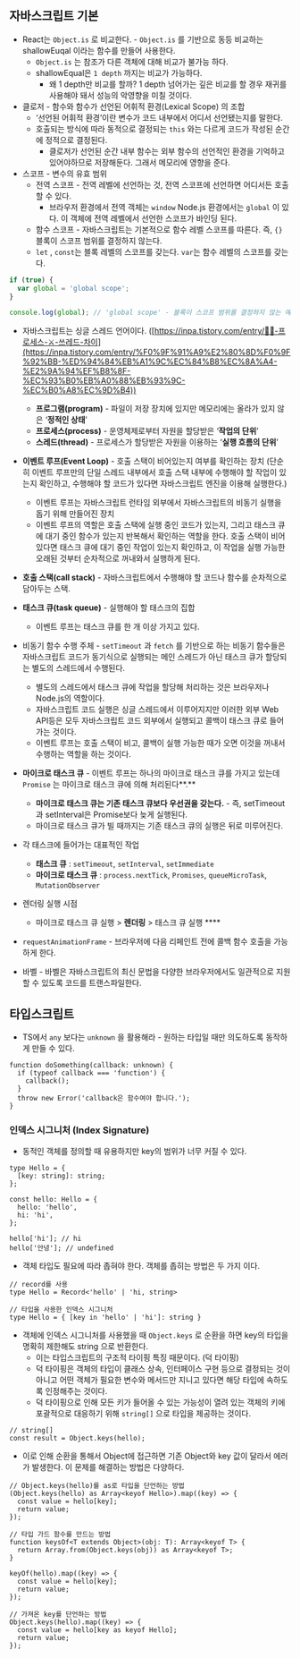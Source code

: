 ## 자바스크립트 기본

- React는 `Object.is` 로 비교한다. - `Object.is` 를 기반으로 동등 비교하는 shallowEuqal 이라는 함수를 만들어 사용한다.
  - `Object.is` 는 참조가 다른 객체에 대해 비교가 불가능 하다.
  - shallowEqual은 `1 depth` 까지는 비교가 가능하다.
    - 왜 1 depth만 비교를 할까? 1 depth 넘어가는 깊은 비교를 할 경우 재귀를 사용해야 돼서 성능의 악영향을 미칠 것이다.
- 클로저 - 함수와 함수가 선언된 어휘적 환경(Lexical Scope) 의 조합
  - ‘선언된 어휘적 환경’이란 변수가 코드 내부에서 어디서 선언됐는지를 말한다.
  - 호출되는 방식에 따라 동적으로 결정되는 `this` 와는 다르게 코드가 작성된 순간에 정적으로 결정된다.
    - 클로저가 선언된 순간 내부 함수는 외부 함수의 선언적인 환경을 기억하고 있어야하므로 저장해둔다. 그래서 메모리에 영향을 준다.
- 스코프 - 변수의 유효 범위
  - 전역 스코프 - 전역 레벨에 선언하는 것, 전역 스코프에 선언하면 어디서든 호출할 수 있다.
    - 브라우저 환경에서 전역 객체는 `window` Node.js 환경에서는 `global` 이 있다. 이 객체에 전역 레벨에서 선언한 스코프가 바인딩 된다.
  - 함수 스코프 - 자바스크립트는 기본적으로 함수 레벨 스코프를 따른다. 즉, `{}` 블록이 스코프 범위를 결정하지 않는다.
  - `let` , `const`는 블록 레벨의 스코프를 갖는다. `var`는 함수 레벨의 스코프를 갖는다.

```jsx
if (true) {
  var global = 'global scope';
}

console.log(global); // 'global scope' - 블록이 스코프 범위를 결정하지 않는 예시
```

- 자바스크립트는 싱글 스레드 언어이다. ([https://inpa.tistory.com/entry/👩‍💻-프로세스-⚔️-쓰레드-차이](https://inpa.tistory.com/entry/%F0%9F%91%A9%E2%80%8D%F0%9F%92%BB-%ED%94%84%EB%A1%9C%EC%84%B8%EC%8A%A4-%E2%9A%94%EF%B8%8F-%EC%93%B0%EB%A0%88%EB%93%9C-%EC%B0%A8%EC%9D%B4))

  - **프로그램(program)** - 파일이 저장 장치에 있지만 메모리에는 올라가 있지 않은 ‘**정적인 상태**’
  - **프로세스(process)** - 운영체제로부터 자원을 할당받은 ‘**작업의 단위**’
  - **스레드(thread)** - 프로세스가 할당받은 자원을 이용하는 ‘**실행 흐름의 단위**’

- **이벤트 루프(Event Loop)** - 호출 스택이 비어있는지 여부를 확인하는 장치 (단순히 이벤트 루프만의 단일 스레드 내부에서 호출 스택 내부에 수행해야 할 작업이 있는지 확인하고, 수행해야 할 코드가 있다면 자바스크립트 엔진을 이용해 실행한다.)
  - 이벤트 루프는 자바스크립트 런타임 외부에서 자바스크립트의 비동기 실행을 돕기 위해 만들어진 장치
  - 이벤트 루프의 역할은 호출 스택에 실행 중인 코드가 있는지, 그리고 태스크 큐에 대기 중인 함수가 있는지 반복해서 확인하는 역할을 한다. 호출 스택이 비어있다면 태스크 큐에 대기 중인 작업이 있는지 확인하고, 이 작업을 실행 가능한 오래된 것부터 순차적으로 꺼내와서 실행하게 된다.
- **호출 스택(call stack)** - 자바스크립트에서 수행해야 할 코드나 함수를 순차적으로 담아두는 스택.
- **태스크 큐(task queue)** - 실행해야 할 태스크의 집합

  - 이벤트 루프는 태스크 큐를 한 개 이상 가지고 있다.

- 비동기 함수 수행 주체 - `setTimeout` 과 `fetch` 를 기반으로 하는 비동기 함수들은 자바스크립트 코드가 동기식으로 실행되는 메인 스레드가 아닌 태스크 큐가 할당되는 별도의 스레드에서 수행된다.

  - 별도의 스레드에서 태스크 큐에 작업을 할당해 처리하는 것은 브라우저나 Node.js의 역할이다.
  - 자바스크립트 코드 실행은 싱글 스레드에서 이루어지지만 이러한 외부 Web API등은 모두 자바스크립트 코드 외부에서 실행되고 콜백이 태스크 큐로 들어가는 것이다.
  - 이벤트 루프는 호출 스택이 비고, 콜백이 실행 가능한 때가 오면 이것을 꺼내서 수행하는 역할을 하는 것이다.

- **마이크로 태스크 큐** - 이벤트 루프는 하나의 마이크로 태스크 큐를 가지고 있는데 `Promise` 는 마이크로 태스크 큐에 의해 처리된다**.**

  - **마이크로 태스크 큐는 기존 태스크 큐보다 우선권을 갖는다.** - 즉, setTimeout 과 setInterval은 Promise보다 늦게 실행된다.
  - 마이크로 태스크 큐가 빌 때까지는 기존 태스크 큐의 실행은 뒤로 미루어진다.

- 각 태스크에 들어가는 대표적인 작업

  - **태스크 큐** : `setTimeout`, `setInterval`, `setImmediate`
  - **마이크로 태스크 큐** : `process.nextTick`, `Promises`, `queueMicroTask`, `MutationObserver`

- 렌더링 실행 시점
  - 마이크로 태스크 큐 실행 > **렌더링** > 태스크 큐 실행 \*\*\*\*
- `requestAnimationFrame` - 브라우저에 다음 리페인트 전에 콜백 함수 호출을 가능하게 한다.

- 바벨 - 바벨은 자바스크립트의 최신 문법을 다양한 브라우저에서도 일관적으로 지원할 수 있도록 코드를 트랜스파일한다.

## 타입스크립트

- TS에서 `any` 보다는 `unknown` 을 활용해라 - 원하는 타입일 때만 의도하도록 동작하게 만들 수 있다.

```tsx
function doSomething(callback: unknown) {
  if (typeof callback === 'function') {
    callback();
  }
  throw new Error('callback은 함수여야 합니다.');
}
```

### 인덱스 시그니처 (Index Signature)

- 동적인 객체를 정의할 때 유용하지만 key의 범위가 너무 커질 수 있다.

```tsx
type Hello = {
  [key: string]: string;
};

const hello: Hello = {
  hello: 'hello',
  hi: 'hi',
};

hello['hi']; // hi
hello['안녕']; // undefined
```

- 객체 타입도 필요에 따라 좁혀야 한다. 객체를 좁히는 방법은 두 가지 이다.

```tsx
// record를 사용
type Hello = Record<'hello' | 'hi, string>

// 타입을 사용한 인덱스 시그니처
type Hello = { [key in 'hello' | 'hi']: string }
```

- 객체에 인덱스 시그니처를 사용했을 때 `Object.keys` 로 순환을 하면 key의 타입을 명확히 제한해도 string 으로 반환한다.
  - 이는 타입스크립트의 구조적 타이핑 특징 때문이다. (덕 타이핑)
  - 덕 타이핑은 객체의 타입이 클래스 상속, 인터페이스 구현 등으로 결정되는 것이 아니고 어떤 객체가 필요한 변수와 메서드만 지니고 있다면 해당 타입에 속하도록 인정해주는 것이다.
  - 덕 타이핑으로 인해 모든 키가 들어올 수 있는 가능성이 열려 있는 객체의 키에 포괄적으로 대응하기 위해 `string[]` 으로 타입을 제공하는 것이다.

```tsx
// string[]
const result = Object.keys(hello);
```

- 이로 인해 순환을 통해서 Object에 접근하면 기존 Object와 key 값이 달라서 에러가 발생한다. 이 문제를 해결하는 방법은 다양하다.

```tsx
// Object.keys(hello)를 as로 타입을 단언하는 방법
(Object.keys(hello) as Array<keyof Hello>).map((key) => {
  const value = hello[key];
  return value;
});

// 타입 가드 함수를 만드는 방법
function keysOf<T extends Object>(obj: T): Array<keyof T> {
  return Array.from(Object.keys(obj)) as Array<keyof T>;
}

keyOf(hello).map((key) => {
  const value = hello[key];
  return value;
});

// 가져온 key를 단언하는 방법
Object.keys(hello).map((key) => {
  const value = hello[key as keyof Hello];
  return value;
});
```
